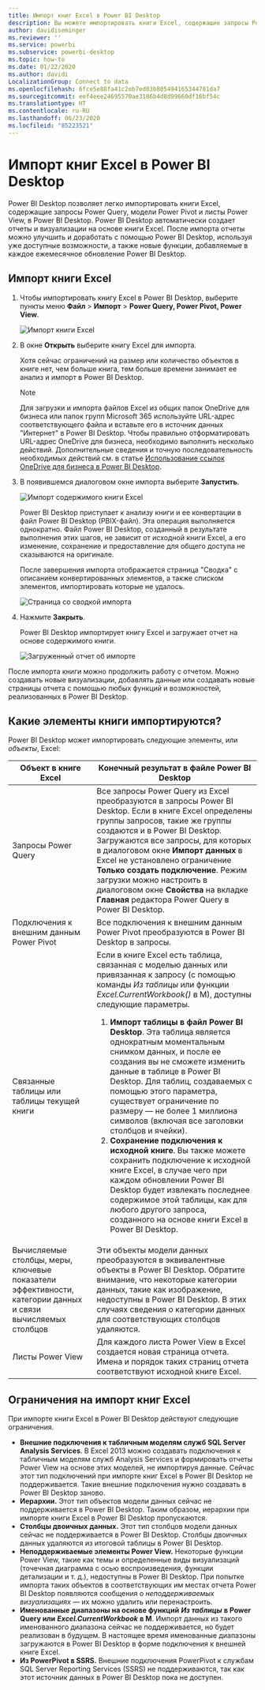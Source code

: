 ```yaml
---
title: Импорт книг Excel в Power BI Desktop
description: Вы можете импортировать книги Excel, содержащие запросы Power Query, модели Power Pivot и листы Power View, в Power BI Desktop.
author: davidiseminger
ms.reviewer: ''
ms.service: powerbi
ms.subservice: powerbi-desktop
ms.topic: how-to
ms.date: 01/22/2020
ms.author: davidi
LocalizationGroup: Connect to data
ms.openlocfilehash: 6fce5e88fa41c2eb7ed03b805494165344701da7
ms.sourcegitcommit: eef4eee24695570ae3186b4d8d99660df16bf54c
ms.translationtype: HT
ms.contentlocale: ru-RU
ms.lasthandoff: 06/23/2020
ms.locfileid: "85223521"
---
```

# <a name="import-excel-workbooks-into-power-bi-desktop"></a>Импорт книг Excel в Power BI Desktop
Power BI Desktop позволяет легко импортировать книги Excel, содержащие запросы Power Query, модели Power Pivot и листы Power View, в Power BI Desktop. Power BI Desktop автоматически создает отчеты и визуализации на основе книги Excel. После импорта отчеты можно улучшить и доработать с помощью Power BI Desktop, используя уже доступные возможности, а также новые функции, добавляемые в каждое ежемесячное обновление Power BI Desktop.

## <a name="how-do-i-import-an-excel-workbook"></a>Импорт книги Excel
1. Чтобы импортировать книгу Excel в Power BI Desktop, выберите пункты меню **Файл** > **Импорт** > **Power Query, Power Pivot, Power View**.

   ![Импорт книги Excel](media/desktop-import-excel-workbooks/importexceltopbi_1.png)


2. В окне **Открыть** выберите книгу Excel для импорта. 

   Хотя сейчас ограничений на размер или количество объектов в книге нет, чем больше книга, тем больше времени занимает ее анализ и импорт в Power BI Desktop.

   > [!NOTE]
   > Для загрузки и импорта файлов Excel из общих папок OneDrive для бизнеса или папок групп Microsoft 365 используйте URL-адрес соответствующего файла и вставьте его в источник данных "Интернет" в Power BI Desktop. Чтобы правильно отформатировать URL-адрес OneDrive для бизнеса, необходимо выполнить несколько действий. Дополнительные сведения и точную последовательность необходимых действий см. в статье [Использование ссылок OneDrive для бизнеса в Power BI Desktop](desktop-use-onedrive-business-links.md).
   > 
   > 

3. В появившемся диалоговом окне импорта выберите **Запустить**.

   ![Импорт содержимого книги Excel](media/desktop-import-excel-workbooks/import-excel-power-bi-5.png)


   Power BI Desktop приступает к анализу книги и ее конвертации в файл Power BI Desktop (PBIX-файл). Эта операция выполняется однократно. Файл Power BI Desktop, созданный в результате выполнения этих шагов, не зависит от исходной книги Excel, а его изменение, сохранение и предоставление для общего доступа не сказываются на оригинале.

   После завершения импорта отображается страница "Сводка" с описанием конвертированных элементов, а также списком элементов, импортировать которые не удалось.

   ![Страница со сводкой импорта](media/desktop-import-excel-workbooks/importexceltopbi_3.png)

4. Нажмите **Закрыть**. 

   Power BI Desktop импортирует книгу Excel и загружает отчет на основе содержимого книги.

   ![Загруженный отчет об импорте](media/desktop-import-excel-workbooks/importexceltopbi_4.png)

После импорта книги можно продолжить работу с отчетом. Можно создавать новые визуализации, добавлять данные или создавать новые страницы отчета с помощью любых функций и возможностей, реализованных в Power BI Desktop.

## <a name="which-workbook-elements-are-imported"></a>Какие элементы книги импортируются?
Power BI Desktop может импортировать следующие элементы, или *объекты*, Excel:

| Объект в книге Excel | Конечный результат в файле Power BI Desktop |
| --- | --- |
| Запросы Power Query |Все запросы Power Query из Excel преобразуются в запросы Power BI Desktop. Если в книге Excel определены группы запросов, такие же группы создаются и в Power BI Desktop. Загружаются все запросы, для которых в диалоговом окне **Импорт данных** в Excel не установлено ограничение **Только создать подключение**. Режим загрузки можно настроить в диалоговом окне **Свойства** на вкладке **Главная** редактора Power Query в Power BI Desktop. |
| Подключения к внешним данным Power Pivot |Все подключения к внешним данным Power Pivot преобразуются в Power BI Desktop в запросы. |
| Связанные таблицы или таблицы текущей книги |Если в книге Excel есть таблица, связанная с моделью данных или привязанная к запросу (с помощью команды *Из таблицы* или функции *Excel.CurrentWorkbook()* в M), доступны следующие параметры. <ol><li><b>Импорт таблицы в файл Power BI Desktop</b>. Эта таблица является однократным моментальным снимком данных, и после ее создания вы не сможете изменить данные в таблице в Power BI Desktop. Для таблиц, создаваемых с помощью этого параметра, существует ограничение по размеру — не более 1 миллиона символов (включая все заголовки столбцов и ячейки).</li><li><b>Сохранение подключения к исходной книге</b>. Вы также можете сохранить подключение к исходной книге Excel, в случае чего при каждом обновлении Power BI Desktop будет извлекать последнее содержимое этой таблицы, как для любого другого запроса, созданного на основе книги Excel в Power BI Desktop.</li></ul> |
| Вычисляемые столбцы, меры, ключевые показатели эффективности, категории данных и связи вычисляемых столбцов |Эти объекты модели данных преобразуются в эквивалентные объекты в Power BI Desktop. Обратите внимание, что некоторые категории данных, такие как изображение, недоступны в Power BI Desktop. В этих случаях сведения о категории данных для соответствующих столбцов удаляются. |
| Листы Power View |Для каждого листа Power View в Excel создается новая страница отчета. Имена и порядок таких страниц отчета соответствуют исходной книге Excel. |

## <a name="are-there-any-limitations-to-importing-a-workbook"></a>Ограничения на импорт книг Excel
При импорте книги Excel в Power BI Desktop действуют следующие ограничения.

* **Внешние подключения к табличным моделям служб SQL Server Analysis Services**. В Excel 2013 можно создавать подключения к табличным моделям служб Analysis Services и формировать отчеты Power View на основе этих моделей, не импортируя данные. Сейчас этот тип подключений при импорте книг Excel в Power BI Desktop не поддерживается. Такие внешние подключения нужно создавать в Power BI Desktop заново.
* **Иерархии.** Этот тип объектов модели данных сейчас не поддерживается в Power BI Desktop. Таким образом, иерархии при импорте книги Excel в Power BI Desktop пропускаются.
* **Столбцы двоичных данных.** Этот тип столбцов модели данных сейчас не поддерживается в Power BI Desktop. Столбцы двоичных данных удаляются из итоговой таблицы в Power BI Desktop.
* **Неподдерживаемые элементы Power View.** Некоторые функции Power View, такие как темы и определенные виды визуализаций (точечная диаграмма с осью воспроизведения, функции детализации и т. д.), недоступны в Power BI Desktop. При попытке импорта таких объектов в соответствующих им местах отчета Power BI Desktop появляются сообщения о *неподдерживаемых визуализациях* — их можно удалить или перенастроить.
* **Именованные диапазоны на основе функций** ***Из таблицы*** **в Power Query или** ***Excel.CurrentWorkbook*** **в M**. Импорт данных из такого именованного диапазона сейчас не поддерживается, но будет реализован в будущем. В настоящее время именованные диапазоны загружаются в Power BI Desktop в форме подключения к внешней книге Excel.
* **Из PowerPivot в SSRS.** Внешние подключения PowerPivot к службам SQL Server Reporting Services (SSRS) не поддерживаются, так как этот источник данных в Power BI Desktop пока не доступен.

